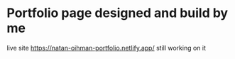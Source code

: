 # Portfolio page designed and build by me

live site https://natan-oihman-portfolio.netlify.app/  still working on it
